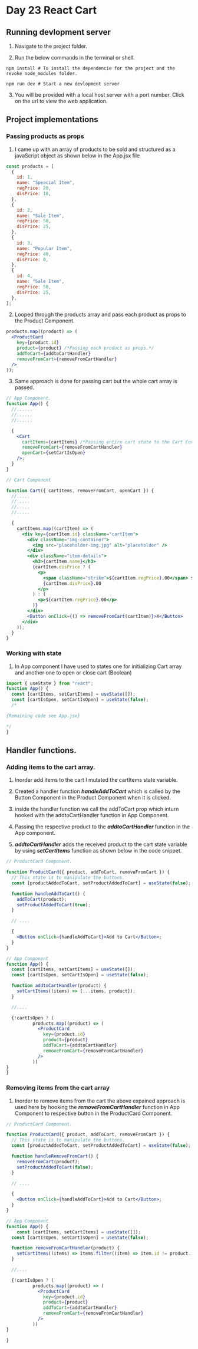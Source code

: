 # Day 23 React Cart

## Running devlopment server

1. Navigate to the project folder.

2. Run the below commands in the terminal or shell.

```shell
npm install # To install the dependencie for the project and the revoke node_modules folder.

npm run dev # Start a new devlopment server
```

3. You will be provided with a local host server with a port number. Click on
   the url to view the web application.

## Project implementations

### Passing products as props

1. I came up with an array of products to be sold and structured as a javaScript
   object as shown below in the App.jsx file

```js
const products = [
  {
    id: 1,
    name: "Speacial Item",
    regPrice: 20,
    disPrice: 18,
  },
  {
    id: 2,
    name: "Sale Item",
    regPrice: 50,
    disPrice: 25,
  },
  {
    id: 3,
    name: "Popular Item",
    regPrice: 40,
    disPrice: 0,
  },
  {
    id: 4,
    name: "Sale Item",
    regPrice: 50,
    disPrice: 25,
  },
];
```

2. Looped through the products array and pass each product as props to the
   Product Component.

```jsx
products.map((product) => (
  <ProductCard
    key={product.id}
    product={product} /*Passing each product as props.*/
    addToCart={addtoCartHandler}
    removeFromCart={removeFromCartHandler}
  />
));
```

3. Same approach is done for passing cart but the whole cart array is passed.

```jsx
// App Component.
function App() {
  //......
  //......
  //......

  {
    <Cart
      cartItems={cartItems} /*Passing entire cart state to the Cart Component */
      removeFromCart={removeFromCartHandler}
      openCart={setCartIsOpen}
    />;
  }
}

// Cart Component

function Cart({ cartItems, removeFromCart, openCart }) {
  //.....
  //.....
  //.....
  //.....

  {
    cartItems.map((cartItem) => (
      <div key={cartItem.id} className="cartItem">
        <div className="img-container">
          <img src="placeholder-img.jpg" alt="placeholder" />
        </div>
        <div className="item-details">
          <h3>{cartItem.name}</h3>
          {cartItem.disPrice ? (
            <p>
              <span className="strike">${cartItem.regPrice}.00</span> $
              {cartItem.disPrice}.00
            </p>
          ) : (
            <p>${cartItem.regPrice}.00</p>
          )}
        </div>
        <Button onClick={() => removeFromCart(cartItem)}>X</Button>
      </div>
    ));
  }
}
```

### Working with state

1. In App component I have used to states one for initializing Cart array and
   another one to open or close cart (Boolean)

```jsx
import { useState } from "react";
function App() {
  const [cartItems, setCartItems] = useState([]);
  const [cartIsOpen, setCartIsOpen] = useState(false);
  /*

{Remaining code see App.jsx}

*/
}
```

## Handler functions.

### Adding items to the cart array.

1. Inorder add items to the cart I mutated the cartItems state variable.

2. Created a handler function **_handleAddToCart_** which is called by the
   Button Component in the Product Component when it is clicked.

3. inside the handler function we call the addToCart prop which inturn hooked
   with the addtoCartHandler function in App Component.

4. Passing the respective product to the **_addtoCartHandler_** function in the
   App component.

5. **_addtoCartHandler_** adds the received product to the cart state variable
   by using **_setCartItems_** function as shown below in the code snippet.

```jsx
// ProductCard Component.

function ProductCard({ product, addToCart, removeFromCart }) {
  // This state is to manipulate the buttons.
  const [productAddedToCart, setProductAddedToCart] = useState(false);

  function handleAddToCart() {
    addToCart(product);
    setProductAddedToCart(true);
  }

  // ....

  {
    <Button onClick={handleAddToCart}>Add to Cart</Button>;
  }
}

// App Component
function App() {
  const [cartItems, setCartItems] = useState([]);
  const [cartIsOpen, setCartIsOpen] = useState(false);

  function addtoCartHandler(product) {
    setCartItems((items) => [...items, product]);
  }

  //....

  {!cartIsOpen ? (
          products.map((product) => (
            <ProductCard
              key={product.id}
              product={product}
              addToCart={addtoCartHandler}
              removeFromCart={removeFromCartHandler}
            />
          ))
}
}
```

### Removing items from the cart array

1. Inorder to remove items from the cart the above expained approach is used
   here by hooking the **_removeFromCartHandler_** function in App Component to
   respective button in the ProductCard Component.

```jsx
// ProductCard Component.

function ProductCard({ product, addToCart, removeFromCart }) {
  // This state is to manipulate the buttons.
  const [productAddedToCart, setProductAddedToCart] = useState(false);

  function handleRemoveFromCart() {
    removeFromCart(product);
    setProductAddedToCart(false);
  }

  // ....

  {
    <Button onClick={handleAddToCart}>Add to Cart</Button>;
  }
}

// App Component
function App() {
    const [cartItems, setCartItems] = useState([]);
  const [cartIsOpen, setCartIsOpen] = useState(false);

  function removeFromCartHandler(product) {
    setCartItems((items) => items.filter((item) => item.id != product.id));
  }

  //....

  {!cartIsOpen ? (
          products.map((product) => (
            <ProductCard
              key={product.id}
              product={product}
              addToCart={addtoCartHandler}
              removeFromCart={removeFromCartHandler}
            />
          ))
}

}
```
